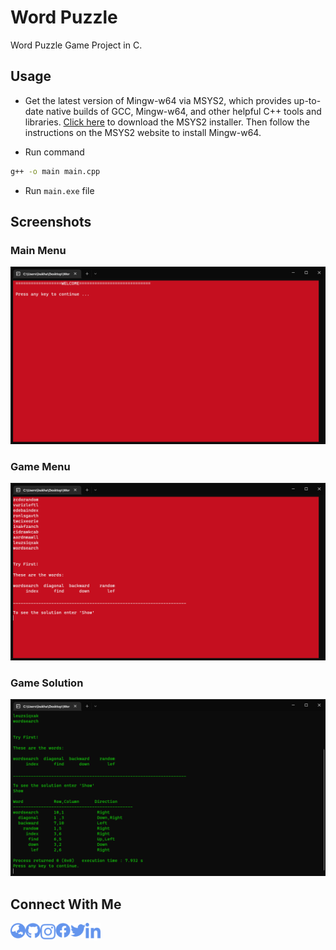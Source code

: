 # Word Puzzle

Word Puzzle Game Project in C.

## Usage

- Get the latest version of Mingw-w64 via MSYS2, which provides up-to-date native builds of GCC, Mingw-w64, and other helpful C++ tools and libraries. [Click here](https://github.com/msys2/msys2-installer/releases/download/2022-06-03/msys2-x86_64-20220603.exe) to download the MSYS2 installer. Then follow the instructions on the MSYS2 website to install Mingw-w64.

- Run command

```bash
g++ -o main main.cpp
```

- Run `main.exe` file

## Screenshots

### Main Menu

![Screenshot 1](screenshots/1.png "Main Menu")

### Game Menu

![Screenshot 2](screenshots/2.png "Game Menu")

### Game Solution

![Screenshot 3](screenshots/3.png "Game Solution")

## Connect With Me

[<img align="left" alt="nixrajput | Website" width="24px" src="https://raw.githubusercontent.com/nixrajput/nixlab-files/master/images/icons/globe-icon.svg" />][website]

[<img align="left" alt="nixrajput | GitHub" width="24px" src="https://raw.githubusercontent.com/nixrajput/nixlab-files/master/images/icons/github-brands.svg" />][github]

[<img align="left" alt="nixrajput | Instagram" width="24px" src="https://raw.githubusercontent.com/nixrajput/nixlab-files/master/images/icons/instagram-brands.svg" />][instagram]

[<img align="left" alt="nixrajput | Facebook" width="24px" src="https://raw.githubusercontent.com/nixrajput/nixlab-files/master/images/icons/facebook-brands.svg" />][facebook]

[<img align="left" alt="nixrajput | Twitter" width="24px" src="https://raw.githubusercontent.com/nixrajput/nixlab-files/master/images/icons/twitter-brands.svg" />][twitter]

[<img align="left" alt="nixrajput | LinkedIn" width="24px" src="https://raw.githubusercontent.com/nixrajput/nixlab-files/master/images/icons/linkedin-in-brands.svg" />][linkedin]

[github]: https://github.com/bukharealsaif
[website]: https://bukharealsaif.com/
[facebook]: https://www.facebook.com/bukharealsaif
[twitter]: https://twitter.com/bukharealsaif
[instagram]: https://www.instagram.com/bukharealsaif/
[linkedin]: https://www.linkedin.com/in/bukharealsaif/
